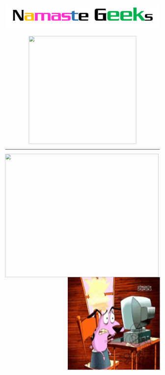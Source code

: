#    <div align="center" >![alt text](https://github.com/sd2001/sd2001/blob/master/Screenshot_6.png) 
  
<p align="center">
  <img width="350" height="350" src="https://github.com/sd2001/sd2001/blob/master/giphy.gif">
</p>
<hr/>

  <p >
    <img align="left" img width="500" height="400" src="https://github-readme-stats.vercel.app/api?username=sd2001&show_icons=true&theme=tokyonight" />
    </p>
  <p >
    <img align="right" img width="300" height="300" src="https://github.com/sd2001/sd2001/blob/master/tenor%20(2).gif"/>
   </p>




  

<!--
**sd2001/sd2001** is a ✨ _special_ ✨ repository because its `README.md` (this file) appears on your GitHub profile.

Here are some ideas to get you started:

- 🔭 I’m currently working on ...
- 🌱 I’m currently learning ...
- 👯 I’m looking to collaborate on ...
- 🤔 I’m looking for help with ...
- 💬 Ask me about ...
- 📫 How to reach me: ...
- 😄 Pronouns: ...
- ⚡ Fun fact: ...
-->


  

